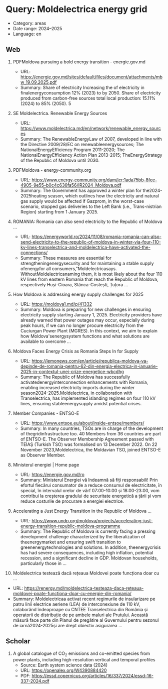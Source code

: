 # Query: Moldelectrica energy grid
- Category: areas
- Date range: 2024–2025
- Language: en

## Web

1. PDFMoldova pursuing a bold energy transition - energie.gov.md
   - URL: https://energie.gov.md/sites/default/files/document/attachments/mbw_19.09.2025.pdf
   - Summary: Share of electricity Increasing the of electricity in finalenergyconsumption 12% (2023) to by 2050. Share of electricity produced from carbon-free sources total local production: 15.11% (2024) to 85% (2050). 5

2. SE Moldelectrica. Renewable Energy Sources
   - URL: https://www.moldelectrica.md/en/network/renewable_energy_sources
   - Summary: The RenewableEnergyLaw of 2007, developed in line with the Directive 2009/28/EC on renewableenergysources; The NationalEnergyEfficiency Program 2011-2020; The NationalEnergyEfficiency Action Plan 2013-2015; TheEnergyStrategy of the Republic of Moldova until 2030.

3. PDFMoldova - energy-community.org
   - URL: https://www.energy-community.org/dam/jcr:1ada75bb-8fee-4905-9e55-b0c4c636fa56/IR2024_Moldova.pdf
   - Summary: The Government has approved a winter plan for the2024-2025heating season, which outlines how the electricity and natural gas supply would be affected if Gazprom, in the worst-case scenario, stopped gas deliveries to the Left Bank (i.e., Trans-nistrian Region) starting from 1 January 2025.

4. ROMANIA: Romania can also send electricity to the Republic of Moldova ...
   - URL: https://energyworld.ro/2024/11/08/romania-romania-can-also-send-electricity-to-the-republic-of-moldova-in-winter-via-four-110-kv-lines-transelectrica-and-moldelectrica-have-activated-the-connections/
   - Summary: These measures are essential for strengtheningenergysecurity and for maintaining a stable supply ofenergyfor all consumers,"Moldelectricasays. WithoutMoldelectricanaming them, it is most likely about the four 110 kV lines from eastern Romania that reach the Republic of Moldova, respectively Huși-Cioara, Stânca-Costești, Țuțora ...

5. How Moldova is addressing energy supply challenges for 2025
   - URL: https://moldova1.md/p/41332
   - Summary: Moldova is preparing for new challenges in ensuring electricity supply starting January 1, 2025. Electricity providers have already warned that power outages may occur, especially during peak hours, if we can no longer procure electricity from the Cuciurgan Power Plant (MGRES). In this context, we aim to explain how Moldova'senergysystem functions and what solutions are available to overcome ...

6. Moldova Faces Energy Crisis as Romania Steps In for Supply
   - URL: https://lemonews.com/en/article/republica-moldova-va-depinde-de-romania-pentru-62-din-energia-electrica-in-ianuarie-2025-in-contextul-unei-crize-energetice-wbcdhg
   - Summary: The Republic of Moldova has successfully activatedenergyinterconnection enhancements with Romania, enabling increased electricity imports during the winter season2024-2025.Moldelectrica, in collaboration with Transelectrica, has implemented islanding regimes on four 110 kV lines, ensuring stableenergysupply amidst potential crises.

7. Member Companies - ENTSO-E
   - URL: https://www.entsoe.eu/about/inside-entsoe/members/
   - Summary: In many countries, TSOs are in charge of the development of thegridinfrastructure too. 40 Members from 36 countries are part of ENTSO-E. The Observer Membership Agreement passed with TEİAŞ (Turkish TSO) was formalised on 13 December 2022. On 22 November 2023,Moldelectrica, the Moldavian TSO, joined ENTSO-E as Observer Member.

8. Ministerul energiei | Home page
   - URL: https://energie.gov.md/ro
   - Summary: Ministerul Energiei vă îndeamnă să fiți responsabili! Prin efortul fiecărui consumator de a reduce consumul de electricitate, în special, în intervalul orelor de vârf 07:00-10:00 și 18:00-23:00, vom contribui la creșterea gradului de securitate energetică a țării și vom reduce costurile de procurare a energiei electrice.

9. Accelerating a Just Energy Transition in the Republic of Moldova ...
   - URL: https://www.undp.org/moldova/projects/accelerating-just-energy-transition-republic-moldova-programme
   - Summary: The Republic of Moldova is currently facing a pressing development challenge characterized by the liberalization of theenergymarket and ensuring swift transition to greenenergytechnologies and solutions. In addition, theenergycrisis has had severe consequences, including high inflation, potential recession, and a significant decline in GDP. Moldovan households, particularly those in ...

10. Moldelectrica testează dacă rețeaua Moldovei poate funcționa doar cu ...
   - URL: https://renergy.md/moldelectrica-testeaza-daca-reteaua-moldovei-poate-functiona-doar-cu-energie-din-romania/
   - Summary: Moldelectricaa activat recent regimurile de insularizare pe patru linii electrice aeriene (LEA) de interconexiune de 110 kV, colaborând îndeaproape cu CNTEE Transelectrica din România și operatorii de distribuție de pe ambele maluri ale Prutului. Această măsură face parte din Planul de pregătire al Guvernului pentru sezonul de iarnă2024-2025și are drept obiectiv asigurarea ...

## Scholar

1. A global catalogue of CO<sub>2</sub> emissions and co-emitted species from power plants, including high-resolution vertical and temporal profiles
   - Source: Earth system science data (2024)
   - URL: https://openalex.org/W4390884420
   - PDF: https://essd.copernicus.org/articles/16/337/2024/essd-16-337-2024.pdf

